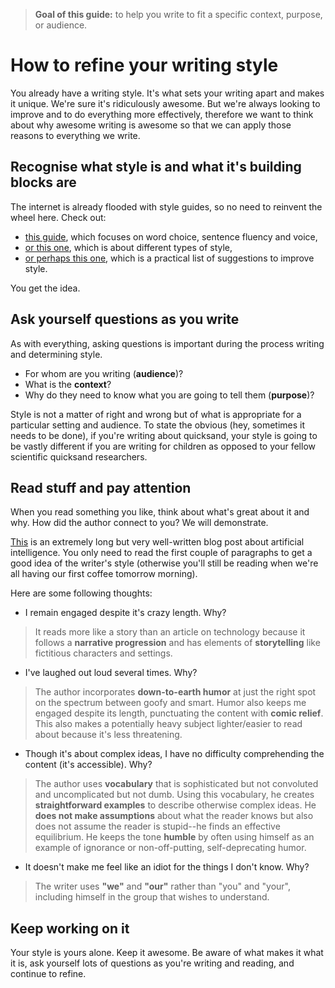 > **Goal of this guide:** to help you write to fit a specific context, purpose, or audience.

# How to refine your writing style

You already have a writing style. It's what sets your writing apart and makes it unique. We're sure it's ridiculously awesome. But we're always looking to improve and to do everything more effectively, therefore we want to think about why awesome writing is awesome so that we can apply those reasons to everything we write.

## Recognise what style is and what it's building blocks are

The internet is already flooded with style guides, so no need to reinvent the wheel here. Check out:
* [this guide](http://www.learnnc.org/lp/editions/few/684), which focuses on word choice, sentence fluency and voice,
* [or this one](http://literarydevices.net/style/), which is about different types of style,
* [or perhaps this one](http://www.writersdigest.com/writing-articles/by-writing-goal/improve-my-writing/brush-up-on-your-style-in-10-minutes-or-less), which is a practical list of suggestions to improve style.

You get the idea.

## Ask yourself questions as you write

As with everything, asking questions is important during the process writing and determining style.

* For whom are you writing (**audience**)?
* What is the **context**?
* Why do they need to know what you are going to tell them (**purpose**)?

Style is not a matter of right and wrong but of what is appropriate for a particular setting and audience. To state the obvious (hey, sometimes it needs to be done), if you're writing about quicksand, your style is going to be vastly different if you are writing for children as opposed to your fellow scientific quicksand researchers.

## Read stuff and pay attention

When you read something you like, think about what's great about it and why. How did the author connect to you? We will demonstrate.

[This](http://waitbutwhy.com/2015/01/artificial-intelligence-revolution-1.html) is an extremely long but very well-written blog post about artificial intelligence. You only need to read the first couple of paragraphs to get a good idea of the writer's style (otherwise you'll still be reading when we're all having our first coffee tomorrow morning).

Here are some following thoughts:

* I remain engaged despite it's crazy length. Why?
>It reads more like a story than an article on technology because it follows a **narrative progression** and has elements of **storytelling** like fictitious characters and settings.

* I've laughed out loud several times. Why?
>The author incorporates **down-to-earth humor** at just the right spot on the spectrum between goofy and smart. Humor also keeps me engaged despite its length, punctuating the content with **comic relief**. This also makes a potentially heavy subject lighter/easier to read about because it's less threatening.

* Though it's about complex ideas, I have no difficulty comprehending the content (it's accessible). Why? 
>The author uses **vocabulary** that is sophisticated but not convoluted and uncomplicated but not dumb. Using this vocabulary, he creates **straightforward examples** to describe otherwise complex ideas. He **does not make assumptions** about what the reader knows but also does not assume the reader is stupid--he finds an effective equilibrium. He keeps the tone **humble** by often using himself as an example of ignorance or non-off-putting, self-deprecating humor.

* It doesn't make me feel like an idiot for the things I don't know. Why? 
>The writer uses **"we"** and **"our"** rather than "you" and "your", including himself in the group that wishes to understand.

## Keep working on it
Your style is yours alone. Keep it awesome. Be aware of what makes it what it is, ask yourself lots of questions as you're writing and reading, and continue to refine. 
